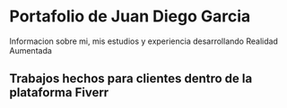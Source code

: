 # Portafolio de Juan Diego Garcia

Informacion sobre mi, mis estudios y experiencia desarrollando Realidad Aumentada

## Trabajos hechos para clientes dentro de la plataforma Fiverr

